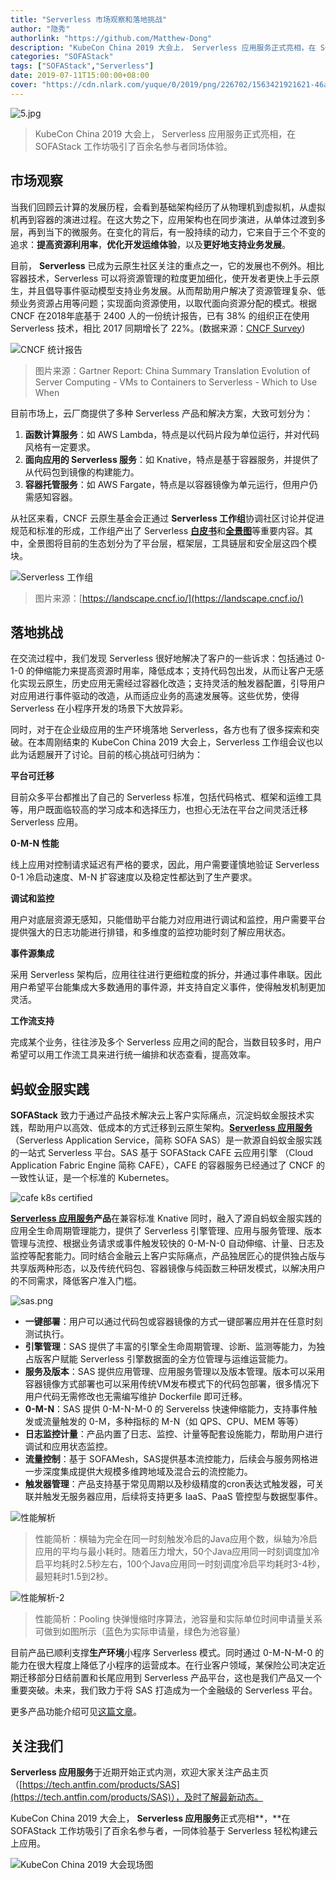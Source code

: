 ```yaml
---
title: "Serverless 市场观察和落地挑战"
author: "隐秀"
authorlink: "https://github.com/Matthew-Dong"
description: "KubeCon China 2019 大会上， Serverless 应用服务正式亮相，在 SOFAStack 工作坊吸引了百余名参与者同场体验。"
categories: "SOFAStack"
tags: ["SOFAStack","Serverless"]
date: 2019-07-11T15:00:00+08:00
cover: "https://cdn.nlark.com/yuque/0/2019/png/226702/1563421921621-46a00ca1-a30c-468b-a0f9-3ce8747bd103.png"
---
```


![5.jpg](https://cdn.nlark.com/yuque/0/2019/jpeg/156645/1562033324537-92398b5f-450d-4784-b3fe-d482af13a1f9.jpeg)
> KubeCon China 2019 大会上， Serverless 应用服务正式亮相，在 SOFAStack 工作坊吸引了百余名参与者同场体验。

## 市场观察

当我们回顾云计算的发展历程，会看到基础架构经历了从物理机到虚拟机，从虚拟机再到容器的演进过程。在这大势之下，应用架构也在同步演进，从单体过渡到多层，再到当下的微服务。在变化的背后，有一股持续的动力，它来自于三个不变的追求：**提高资源利用率**，**优化开发运维体验**，以及**更好地支持业务发展**。

目前， **Serverless** 已成为云原生社区关注的重点之一，它的发展也不例外。相比容器技术，Serverless 可以将资源管理的粒度更加细化，使开发者更快上手云原生，并且倡导事件驱动模型支持业务发展。从而帮助用户解决了资源管理复杂、低频业务资源占用等问题；实现面向资源使用，以取代面向资源分配的模式。根据 CNCF 在2018年底基于 2400 人的一份统计报告，已有 38% 的组织正在使用 Serverless 技术，相比 2017 同期增长了 22%。(数据来源：[CNCF Survey](https://www.cncf.io/blog/2018/08/29/cncf-survey-use-of-cloud-native-technologies-in-production-has-grown-over-200-percent/))

![CNCF 统计报告](https://cdn.nlark.com/yuque/0/2019/png/156645/1562033324529-b653130f-66a7-4d9f-88ce-fcd9fb42c34e.png)
> 图片来源：Gartner Report: China Summary Translation Evolution of Server Computing - VMs to Containers to Serverless - Which to Use When

目前市场上，云厂商提供了多种 Serverless 产品和解决方案，大致可划分为：

1. **函数计算服务**：如 AWS Lambda，特点是以代码片段为单位运行，并对代码风格有一定要求。
1. **面向应用的 Serverless 服务**：如 Knative，特点是基于容器服务，并提供了从代码包到镜像的构建能力。
1. **容器托管服务**：如 AWS Fargate，特点是以容器镜像为单元运行，但用户仍需感知容器。

从社区来看，CNCF 云原生基金会正通过 **Serverless 工作组**协调社区讨论并促进规范和标准的形成，工作组产出了 Serverless [**白皮书**](https://github.com/cncf/wg-serverless/blob/master/whitepapers/serverless-overview/cncf_serverless_whitepaper_v1.0.pdf)和[**全景图**](https://github.com/cncf/wg-serverless#landscape)等重要内容。其中，全景图将目前的生态划分为了平台层，框架层，工具链层和安全层这四个模块。

![Serverless 工作组](https://cdn.nlark.com/yuque/0/2019/png/156645/1562033324539-64e5a120-cd4d-450d-bc05-cb38f47d9704.png)
> 图片来源：[https://landscape.cncf.io/](https://landscape.cncf.io/)

## 落地挑战

在交流过程中，我们发现 Serverless 很好地解决了客户的一些诉求：包括通过 0-1-0 的伸缩能力来提高资源时用率，降低成本；支持代码包出发，从而让客户无感化实现云原生，历史应用无需经过容器化改造；支持灵活的触发器配置，引导用户对应用进行事件驱动的改造，从而适应业务的高速发展等。这些优势，使得 Serverless 在小程序开发的场景下大放异彩。

同时，对于在企业级应用的生产环境落地 Serverless，各方也有了很多探索和突破。在本周刚结束的 KubeCon China 2019 大会上，Serverless 工作组会议也以此为话题展开了讨论。目前的核心挑战可归纳为：

**平台可迁移**

目前众多平台都推出了自己的 Serverless 标准，包括代码格式、框架和运维工具等，用户既面临较高的学习成本和选择压力，也担心无法在平台之间灵活迁移 Serverless 应用。

**0-M-N 性能**

线上应用对控制请求延迟有严格的要求，因此，用户需要谨慎地验证 Serverless 0-1 冷启动速度、M-N 扩容速度以及稳定性都达到了生产要求。

**调试和监控**

用户对底层资源无感知，只能借助平台能力对应用进行调试和监控，用户需要平台提供强大的日志功能进行排错，和多维度的监控功能时刻了解应用状态。

**事件源集成**

采用 Serverless 架构后，应用往往进行更细粒度的拆分，并通过事件串联。因此用户希望平台能集成大多数通用的事件源，并支持自定义事件，使得触发机制更加灵活。

**工作流支持**

完成某个业务，往往涉及多个 Serverless 应用之间的配合，当数目较多时，用户希望可以用工作流工具来进行统一编排和状态查看，提高效率。

## 蚂蚁金服实践

**SOFAStack** 致力于通过产品技术解决云上客户实际痛点，沉淀蚂蚁金服技术实践，帮助用户以高效、低成本的方式迁移到云原生架构。[**Serverless 应用服务**](https://tech.antfin.com/products/SAS)（Serverless Application Service，简称 SOFA SAS）是一款源自蚂蚁金服实践的一站式 Serverless 平台。SAS 基于 SOFAStack CAFE 云应用引擎 （Cloud Application Fabric Engine 简称 CAFE），CAFE 的容器服务已经通过了 CNCF 的一致性认证，是一个标准的 Kubernetes。

![cafe k8s certified](https://cdn.nlark.com/yuque/0/2019/jpeg/156645/1562033324528-7638d27e-5561-4b24-9a08-3cc3c07d0dad.jpeg)

[**Serverless 应用服务**](https://tech.antfin.com/products/SAS)**产品**在兼容标准 Knative 同时，融入了源自蚂蚁金服实践的应用全生命周期管理能力，提供了 Serverless 引擎管理、应用与服务管理、版本管理与流控、根据业务请求或事件触发较快的 0-M-N-0 自动伸缩、计量、日志及监控等配套能力。同时结合金融云上客户实际痛点，产品独居匠心的提供独占版与共享版两种形态，以及传统代码包、容器镜像与纯函数三种研发模式，以解决用户的不同需求，降低客户准入门槛。

![sas.png](https://cdn.nlark.com/yuque/0/2019/png/156645/1562033324522-50f59ad4-a3c2-47a9-a5a9-9b0f9cf6d446.png)

- **一键部署**：用户可以通过代码包或容器镜像的方式一键部署应用并在任意时刻测试执行。
- **引擎管理**：SAS 提供了丰富的引擎全生命周期管理、诊断、监测等能力，为独占版客户赋能 Serverless 引擎数据面的全方位管理与运维运营能力。
- **服务及版本**：SAS 提供应用管理、应用服务管理以及版本管理。版本可以采用容器镜像方式部署也可以采用传统VM发布模式下的代码包部署，很多情况下用户代码无需修改也无需编写维护 Dockerfile 即可迁移。
- **0-M-N**：SAS 提供 0-M-N-M-0 的 Serverelss 快速伸缩能力，支持事件触发或流量触发的 0-M，多种指标的 M-N（如 QPS、CPU、MEM 等等）
- **日志监控计量**：产品内置了日志、监控、计量等配套设施能力，帮助用户进行调试和应用状态监控。
- **流量控制**：基于 SOFAMesh，SAS提供基本流控能力，后续会与服务网格进一步深度集成提供大规模多维跨地域及混合云的流控能力。
- **触发器管理**：产品支持基于常见周期以及秒级精度的cron表达式触发器，可关联并触发无服务器应用，后续将支持更多 IaaS、PaaS 管控型与数据型事件。

![性能解析](https://cdn.nlark.com/yuque/0/2019/gif/156645/1562033324541-97e42fe2-e478-4bfa-8331-bab063e850d8.gif)

> 性能简析：横轴为完全在同一时刻触发冷启的Java应用个数，纵轴为冷启应用的平均与最小耗时。随着压力增大，50个Java应用同一时刻调度加冷启平均耗时2.5秒左右，100个Java应用同一时刻调度冷启平均耗时3-4秒，最短耗时1.5到2秒。

![性能解析-2](https://cdn.nlark.com/yuque/0/2019/png/156645/1562033324543-b87ab116-19af-47cc-96c3-9337a3488d61.png)

> 性能简析：Pooling 快弹慢缩时序算法，池容量和实际单位时间申请量关系可做到如图所示（蓝色为实际申请量，绿色为池容量）

目前产品已顺利支撑**生产环境**小程序 Serverless 模式。同时通过 0-M-N-M-0 的能力在很大程度上降低了小程序的运营成本。在行业客户领域，某保险公司决定近期迁移部分日结前置和长尾应用到 Serverless 产品平台，这也是我们产品又一个重要突破。未来，我们致力于将 SAS 打造成为一个金融级的 Serverless 平台。

更多产品功能介绍可见[这篇文章](https://developer.alipay.com/article/9008)。

## 关注我们

**Serverless 应用服务**于近期开始正式内测，欢迎大家关注产品主页（[https://tech.antfin.com/products/SAS](https://tech.antfin.com/products/SAS)），及时了解最新动态。

KubeCon China 2019 大会上， **Serverless 应用服务**正式亮相**，**在 SOFAStack 工作坊吸引了百余名参与者，一同体验基于 Serverless 轻松构建云上应用。

![KubeCon China 2019 大会现场图](https://cdn.nlark.com/yuque/0/2019/jpeg/156645/1562033324529-b1a35893-ebb6-480e-8b3d-470a2dec2881.jpeg)
